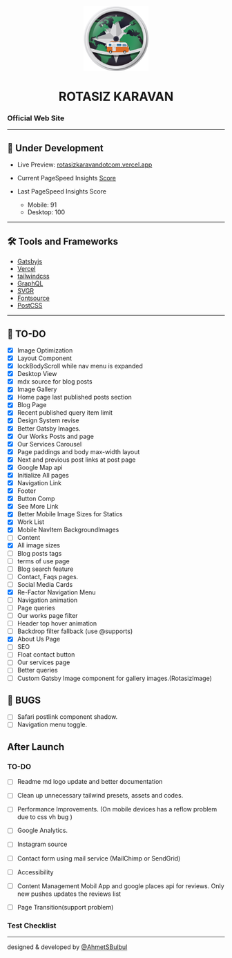 <p align="center">
  <a href="https://rotasizkaravandotcom.vercel.app/">
    <img alt="Rotasiz Karavan" src="https://github.com/AhmetSBulbul/rotasizkaravandotcom/blob/main/src/images/logo-rozet.png?raw=true" width="150" />
  </a>
</p>
<h1 align="center">
  ROTASIZ KARAVAN
</h1>

### Official Web Site

---

## 🚀 Under Development

- Live Preview: [rotasizkaravandotcom.vercel.app](https://rotasizkaravandotcom.vercel.app/)

- Current PageSpeed Insights [Score](https://developers.google.com/speed/pagespeed/insights/?hl=tr&url=https%3A%2F%2Frotasizkaravandotcom.vercel.app%2F&tab=desktop)

- Last PageSpeed Insights Score
  - Mobile: 91 
  - Desktop: 100

---

## 🛠 Tools and Frameworks

- [Gatsbyjs](https://www.gatsbyjs.com/)
- [Vercel](https://vercel.com/)
- [tailwindcss](https://tailwindcss.com/)
- [GraphQL](https://graphql.org/)
- [SVGR](https://react-svgr.com/)
- [Fontsource](https://fontsource.org/)
- [PostCSS](https://postcss.org/)

---

## 📝 TO-DO 

- [x] Image Optimization
- [x] Layout Component
- [x] lockBodyScroll while nav menu is expanded
- [x] Desktop View
- [x] mdx source for blog posts
- [x] Image Gallery
- [x] Home page last published posts section
- [x] Blog Page
- [x] Recent published query item limit
- [x] Design System revise
- [x] Better Gatsby Images.
- [x] Our Works Posts and page
- [x] Our Services Carousel
- [x] Page paddings and body max-width layout
- [x] Next and previous post links at post page
- [x] Google Map api
- [x] Initialize All pages
- [x] Navigation Link
- [x] Footer
- [x] Button Comp
- [x] See More Link
- [x] Better Mobile Image Sizes for Statics
- [x] Work List
- [x] Mobile NavItem BackgroundImages
- [ ] Content
- [x] All image sizes
- [ ] Blog posts tags
- [ ] terms of use page
- [ ] Blog search feature
- [ ] Contact, Faqs pages.
- [ ] Social Media Cards
- [x] Re-Factor Navigation Menu
- [ ] Navigation animation
- [ ] Page queries
- [ ] Our works page filter
- [ ] Header top hover animation
- [ ] Backdrop filter fallback (use @supports)
- [x] About Us Page 
- [ ] SEO
- [ ] Float contact button
- [ ] Our services page
- [ ] Better queries
- [ ] Custom Gatsby Image component for gallery images.(RotasizImage)

## 🐞 BUGS

- [ ] Safari postlink component shadow.
- [ ] Navigation menu toggle.

## After Launch

### TO-DO

- [ ] Readme md logo update and better documentation
- [ ] Clean up unnecessary tailwind presets, assets and codes.
- [ ] Performance Improvements. (On mobile devices has a reflow problem due to css vh bug )
- [ ] Google Analytics.
- [ ] Instagram source
- [ ] Contact form using mail service (MailChimp or SendGrid)
- [ ] Accessibility

- [ ] Content Management Mobil App and google places api for reviews. Only new pushes updates the reviews list
- [ ] Page Transition(support problem)


### Test Checklist


---

designed & developed by [@AhmetSBulbul](https://ahmetsafabulbul.com/)

